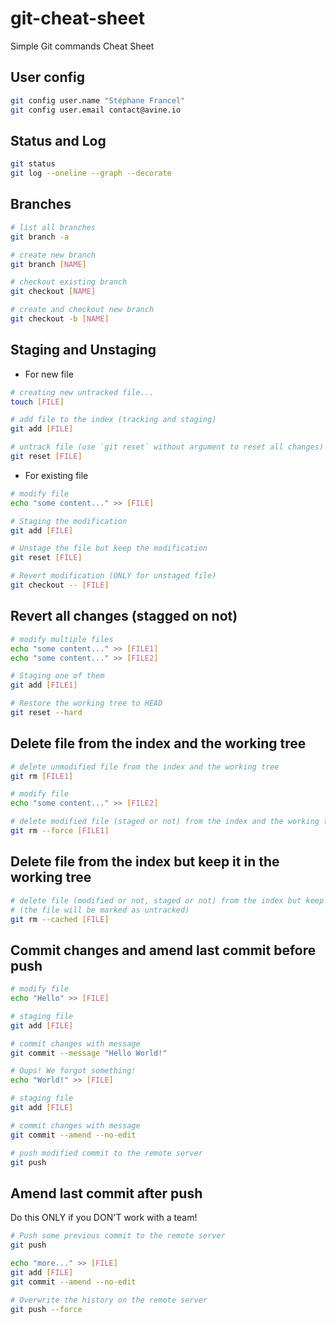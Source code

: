 # git-cheat-sheet

Simple Git commands Cheat Sheet

## User config

```bash
git config user.name "Stéphane Francel"
git config user.email contact@avine.io
```

## Status and Log

```bash
git status
git log --oneline --graph --decorate
```

## Branches

```bash
# list all branches
git branch -a

# create new branch
git branch [NAME]

# checkout existing branch
git checkout [NAME]

# create and checkout new branch
git checkout -b [NAME]
```

## Staging and Unstaging

- For new file

```bash
# creating new untracked file...
touch [FILE]

# add file to the index (tracking and staging)
git add [FILE]

# untrack file (use `git reset` without argument to reset all changes)
git reset [FILE]
```

- For existing file

```bash
# modify file
echo "some content..." >> [FILE]

# Staging the modification
git add [FILE]

# Unstage the file but keep the modification
git reset [FILE]

# Revert modification (ONLY for unstaged file)
git checkout -- [FILE]
```

## Revert all changes (stagged on not)

```bash
# modify multiple files
echo "some content..." >> [FILE1]
echo "some content..." >> [FILE2]

# Staging one of them
git add [FILE1]

# Restore the working tree to HEAD
git reset --hard
```

## Delete file from the index and the working tree

```bash
# delete unmodified file from the index and the working tree
git rm [FILE1]

# modify file
echo "some content..." >> [FILE2]

# delete modified file (staged or not) from the index and the working tree
git rm --force [FILE1]
```

## Delete file from the index but keep it in the working tree

```bash
# delete file (modified or not, staged or not) from the index but keep it in the working tree (with its modification)
# (the file will be marked as untracked)
git rm --cached [FILE]
```

## Commit changes and amend last commit before push

```bash
# modify file
echo "Hello" >> [FILE]

# staging file
git add [FILE]

# commit changes with message
git commit --message "Hello World!"

# Oups! We forgot something!
echo "World!" >> [FILE]

# staging file
git add [FILE]

# commit changes with message
git commit --amend --no-edit

# push modified commit to the remote server
git push
```

## Amend last commit after push

Do this ONLY if you DON'T work with a team!

```bash
# Push some previous commit to the remote server
git push

echo "more..." >> [FILE]
git add [FILE]
git commit --amend --no-edit

# Overwrite the history on the remote server
git push --force
```

